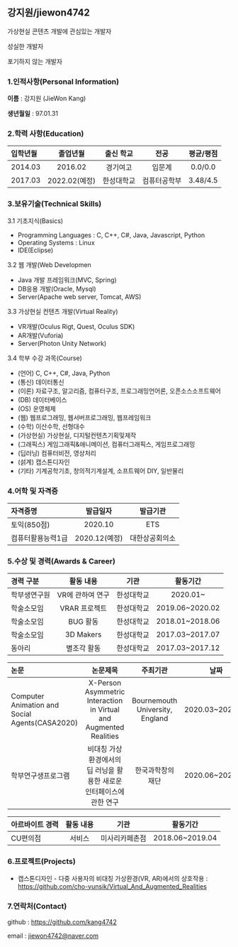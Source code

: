 ## 강지원/jiewon4742

가상현실 콘텐츠 개발에 관심있는 개발자

성실한 개발자

포기하지 않는 개발자

### 1.인적사항(Personal Information)

**이름** : 강지원 (JieWon Kang)

**생년월일** : 97.01.31

### 2.학력 사항(Education)

|입학년월|졸업년월|출신 학교|전공|평균/평점|
|:---|:---:|:---:|:---:|:---:|
|2014.03|2016.02|경기여고|입문계|0.0/0.0|
|2017.03|2022.02(예정)|한성대학교|컴퓨터공학부|3.48/4.5|

### 3.보유기술(Technical Skills)

3.1 기초지식(Basics)

 * Programming Languages : C, C++, C#, Java, Javascript, Python
 * Operating Systems : Linux
 * IDE(Eclipse)

3.2 웹 개발(Web Developmen

 * Java 개발 프레임워크(MVC, Spring)
 * DB응용 개발(Oracle, Mysql)
 * Server(Apache web server, Tomcat, AWS)

3.3 가상현실 컨텐츠 개발(Virtual Reality)

 * VR개발(Oculus Rigt, Quest, Oculus SDK)
 * AR개발(Vuforia)
 * Server(Photon Unity Network)

3.4 학부 수강 과목(Course)

 * (언어) C, C++, C#, Java, Python
 * (통신) 데이터통신
 * (이론) 자료구조, 알고리즘, 컴퓨터구조, 프로그래밍언어론, 오픈소스소프트웨어
 * (DB) 데이터베이스
 * (OS) 운영체제
 * (웹) 웹프로그래밍, 웹서버프로그래밍, 웹프레임워크
 * (수학) 이산수학, 선형대수
 * (가상현실) 가상현실, 디지털컨텐츠기획및제작
 * (그래픽스) 게임그래픽&애니메이션, 컴퓨터그래픽스, 게임프로그래밍
 * (딥러닝) 컴퓨터비전, 영상처리 
 * (섥계) 캡스톤디자인
 * (기타) 기계공학기초, 창의적기계설계, 소프트웨어 DIY, 일반물리

### 4.어학 및 자격증

|자격증명|발급일자|발급기관|
|:---|:---:|:---:|
|토익(850점)|2020.10|ETS|
|컴퓨터활용능력1급|2020.12(예정)|대한상공회의소|

### 5.수상 및 경력(Awards & Career)

|경력 구분|활동 내용|기관|활동기간|
|:---|:---:|:---:|:---:|
|학부생연구원|VR에 관하여 연구|한성대학교|2020.01~|
|학술소모임|VRAR 프로젝트|한성대학교|2019.06~2020.02|
|학술소모임|BUG 활동|한성대학교|2018.01~2018.06|
|학술소모임|3D Makers|한성대학교|2017.03~2017.07|
|동아리|별조각 활동|한성대학교|2017.03~2017.12|

|논문|논문제목|주최기관|날짜|
|:---|:---:|:---:|:---:|
|Computer Animation and Social Agents(CASA2020)|X-Person Asymmetric Interaction in Virtual and Augmented Realities|Bournemouth University, England|2020.03~2020.11|
|학부연구생프로그램|비대칭 가상환경에서의 딥 러닝을 활용한 새로운 인터페이스에 관한 연구|한국과학창의재단|2020.06~2020.11|

|아르바이트 경력|활동 내용|기관|활동기간|
|:---|:---:|:---:|:---:|
|CU편의점|서비스|미사리카페촌점|2018.06~2019.04|

### 6.프로젝트(Projects)

* 캡스톤디자인 - 다중 사용자의 비대칭 가상환경(VR, AR)에서의 상호작용 : https://github.com/cho-yunsik/Virtual_And_Augmented_Realities

### 7.연락처(Contact)

github : https://github.com/kang4742

email : jiewon4742@naver.com
